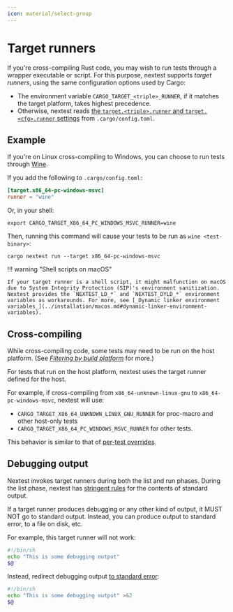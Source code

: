 ```yaml
---
icon: material/select-group
---
```


# Target runners

If you're cross-compiling Rust code, you may wish to run tests through a wrapper executable or script. For this purpose, nextest supports _target runners_, using the same configuration options used by Cargo:

- The environment variable `CARGO_TARGET_<triple>_RUNNER`, if it matches the target platform, takes highest precedence.
- Otherwise, nextest reads [the `target.<triple>.runner` and `target.<cfg>.runner` settings](https://doc.rust-lang.org/cargo/reference/config.html#targettriplerunner) from `.cargo/config.toml`.

## Example

If you're on Linux cross-compiling to Windows, you can choose to run tests through [Wine](https://www.winehq.org/).

If you add the following to `.cargo/config.toml:`

```toml
[target.x86_64-pc-windows-msvc]
runner = "wine"
```

Or, in your shell:

```
export CARGO_TARGET_X86_64_PC_WINDOWS_MSVC_RUNNER=wine
```

Then, running this command will cause your tests to be run as `wine <test-binary>`:

```
cargo nextest run --target x86_64-pc-windows-msvc
```

!!! warning "Shell scripts on macOS"

    If your target runner is a shell script, it might malfunction on macOS due to System Integrity Protection (SIP)'s environment sanitization. Nextest provides the `NEXTEST_LD_*` and `NEXTEST_DYLD_*` environment variables as workarounds. For more, see [_Dynamic linker environment variables_](../installation/macos.md#dynamic-linker-environment-variables).

## Cross-compiling

While cross-compiling code, some tests may need to be run on the host platform. (See [_Filtering by build platform_](../running.md#filtering-by-build-platform) for more.)

For tests that run on the host platform, nextest uses the target runner defined for the host.

For example, if cross-compiling from `x86_64-unknown-linux-gnu` to `x86_64-pc-windows-msvc`, nextest will use:

- `CARGO_TARGET_X86_64_UNKNOWN_LINUX_GNU_RUNNER` for proc-macro and other host-only tests
- `CARGO_TARGET_X86_64_PC_WINDOWS_MSVC_RUNNER` for other tests.

This behavior is similar to that of [per-test overrides](../configuration/specifying-platforms.md#host-tests).

## Debugging output

Nextest invokes target runners during both the list and run phases. During the list phase, nextest has [stringent rules] for the contents of standard output.

If a target runner produces debugging or any other kind of output, it MUST NOT go to standard output. Instead, you can produce output to standard error, to a file on disk, etc.

For example, this target runner will not work:

```bash
#!/bin/sh
echo "This is some debugging output"
$@
```

Instead, redirect debugging output [to standard error](https://stackoverflow.com/questions/2990414/echo-that-outputs-to-stderr):

```bash
#!/bin/sh
echo "This is some debugging output" >&2
$@
```

[stringent rules]: https://nexte.st/book/custom-test-harnesses.html#manually-implementing-a-test-harness
